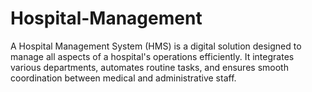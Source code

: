 # Hospital-Management
A Hospital Management System (HMS) is a digital solution designed to manage all aspects of a hospital's operations efficiently. It integrates various departments, automates routine tasks, and ensures smooth coordination between medical and administrative staff.
